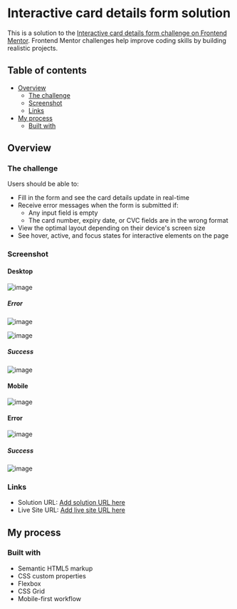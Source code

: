 # Interactive card details form solution

This is a solution to the [Interactive card details form challenge on Frontend Mentor](https://www.frontendmentor.io/challenges/interactive-card-details-form-XpS8cKZDWw). Frontend Mentor challenges help improve coding skills by building realistic projects. 

## Table of contents

- [Overview](#overview)
  - [The challenge](#the-challenge)
  - [Screenshot](#screenshot)
  - [Links](#links)
- [My process](#my-process)
  - [Built with](#built-with)

## Overview

### The challenge

Users should be able to:

- Fill in the form and see the card details update in real-time
- Receive error messages when the form is submitted if:
  - Any input field is empty
  - The card number, expiry date, or CVC fields are in the wrong format
- View the optimal layout depending on their device's screen size
- See hover, active, and focus states for interactive elements on the page

### Screenshot
#### Desktop
![image](https://github.com/KJabeen/Interactive-Card-details/assets/126177876/ad099946-ebfe-4f9d-abb1-929fe77b9d86)

##### Error
![image](https://github.com/KJabeen/Interactive-Card-details/assets/126177876/e407b8f3-9c1d-4ce4-a71d-be73a01b61ca)

![image](https://github.com/KJabeen/Interactive-Card-details/assets/126177876/015b9755-c119-45fe-add9-ae1d1f23e950)

##### Success
![image](https://github.com/KJabeen/Interactive-Card-details/assets/126177876/676007e7-11ca-412b-86a1-6bfdd7b8b55e)

#### Mobile

![image](https://github.com/KJabeen/Interactive-Card-details/assets/126177876/ce49f67d-04c7-4d37-9995-152b58d3538f)

#### Error
![image](https://github.com/KJabeen/Interactive-Card-details/assets/126177876/ce64eacd-fa65-4969-a67c-b13d17cfb330)

##### Success 
![image](https://github.com/KJabeen/Interactive-Card-details/assets/126177876/50a60b7b-99a3-44bb-ad79-76d170c405fb)


### Links

- Solution URL: [Add solution URL here](https://your-solution-url.com)
- Live Site URL: [Add live site URL here](https://your-live-site-url.com)

## My process

### Built with

- Semantic HTML5 markup
- CSS custom properties
- Flexbox
- CSS Grid
- Mobile-first workflow
